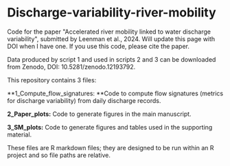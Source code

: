 # Discharge-variability-river-mobility
Code for the paper "Accelerated river mobility linked to water discharge variability", submitted by Leenman et al., 2024. Will update this page with DOI when I have one. If you use this code, please cite the paper.

Data produced by script 1 and used in scripts 2 and 3 can be downloaded from Zenodo, DOI: 10.5281/zenodo.12193792.

This repository contains 3 files:


**1_Compute_flow_signatures: **Code to compute flow signatures (metrics for discharge variability) from daily discharge records. 

**2_Paper_plots:** Code to generate figures in the main manuscript. 

**3_SM_plots:** Code to generate figures and tables used in the supporting material.


These files are R markdown files; they are designed to be run within an R project and so file paths are relative.
